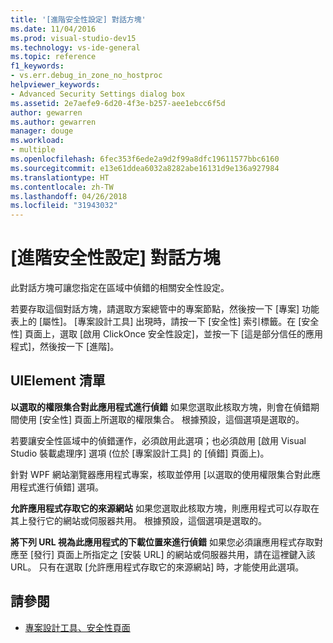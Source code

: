```yaml
---
title: '[進階安全性設定] 對話方塊'
ms.date: 11/04/2016
ms.prod: visual-studio-dev15
ms.technology: vs-ide-general
ms.topic: reference
f1_keywords:
- vs.err.debug_in_zone_no_hostproc
helpviewer_keywords:
- Advanced Security Settings dialog box
ms.assetid: 2e7aefe9-6d20-4f3e-b257-aee1ebcc6f5d
author: gewarren
ms.author: gewarren
manager: douge
ms.workload:
- multiple
ms.openlocfilehash: 6fec353f6ede2a9d2f99a8dfc19611577bbc6160
ms.sourcegitcommit: e13e61ddea6032a8282abe16131d9e136a927984
ms.translationtype: HT
ms.contentlocale: zh-TW
ms.lasthandoff: 04/26/2018
ms.locfileid: "31943032"
---
```

# <a name="advanced-security-settings-dialog-box"></a>[進階安全性設定] 對話方塊
此對話方塊可讓您指定在區域中偵錯的相關安全性設定。

 若要存取這個對話方塊，請選取方案總管中的專案節點，然後按一下 [專案] 功能表上的 [屬性]。 [專案設計工具] 出現時，請按一下 [安全性] 索引標籤。在 [安全性] 頁面上，選取 [啟用 ClickOnce 安全性設定]，並按一下 [這是部分信任的應用程式]，然後按一下 [進階]。

## <a name="uielement-list"></a>UIElement 清單
 **以選取的權限集合對此應用程式進行偵錯** 如果您選取此核取方塊，則會在偵錯期間使用 [安全性] 頁面上所選取的權限集合。 根據預設，這個選項是選取的。

 若要讓安全性區域中的偵錯運作，必須啟用此選項；也必須啟用 [啟用 Visual Studio 裝載處理序] 選項 (位於 [專案設計工具] 的 [偵錯] 頁面上)。

 針對 WPF 網站瀏覽器應用程式專案，核取並停用 [以選取的使用權限集合對此應用程式進行偵錯] 選項。

 **允許應用程式存取它的來源網站** 如果您選取此核取方塊，則應用程式可以存取在其上發行它的網站或伺服器共用。 根據預設，這個選項是選取的。

 **將下列 URL 視為此應用程式的下載位置來進行偵錯** 如果您必須讓應用程式存取對應至 [發行] 頁面上所指定之 [安裝 URL] 的網站或伺服器共用，請在這裡鍵入該 URL。 只有在選取 [允許應用程式存取它的來源網站] 時，才能使用此選項。

## <a name="see-also"></a>請參閱

- [專案設計工具、安全性頁面](../../ide/reference/security-page-project-designer.md)